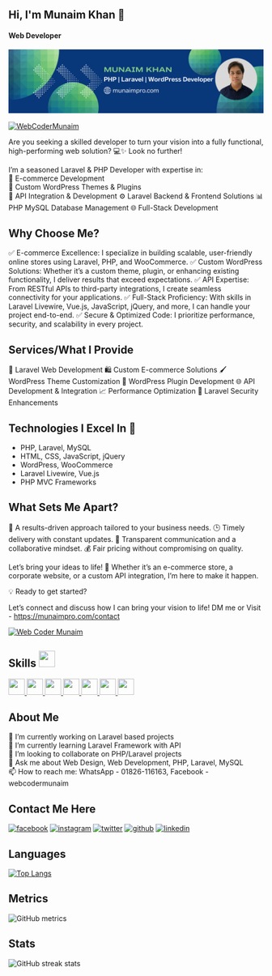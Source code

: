 ## Hi, I'm Munaim Khan 👋
#### Web Developer
[<img src='https://github.com/munaimpro/munaimpro/blob/main/MunaimPro_Linkedin_Banner.png?raw=true' alt='Munaim Khan'>](https://github.com/munaimpro/)

<p align="left"> <a href="https://facebook.com/WebCoderMunaim" target="blank"><img src="https://img.shields.io/facebook/follow/WebCoderMunaim?logo=facebook&style=for-the-badge" alt="WebCoderMunaim" /></a> </p>

Are you seeking a skilled developer to turn your vision into a fully functional, high-performing web solution? 💻✨ Look no further!

I’m a seasoned Laravel & PHP Developer with expertise in:
<br>🚀 E-commerce Development
<br>🎨 Custom WordPress Themes & Plugins
<br>🔗 API Integration & Development
⚙️ Laravel Backend & Frontend Solutions
📊 PHP MySQL Database Management
🌐 Full-Stack Development

Why Choose Me?
---------------------
✅ E-commerce Excellence: I specialize in building scalable, user-friendly online stores using Laravel, PHP, and WooCommerce.
✅ Custom WordPress Solutions: Whether it’s a custom theme, plugin, or enhancing existing functionality, I deliver results that exceed expectations.
✅ API Expertise: From RESTful APIs to third-party integrations, I create seamless connectivity for your applications.
✅ Full-Stack Proficiency: With skills in Laravel Livewire, Vue.js, JavaScript, jQuery, and more, I can handle your project end-to-end.
✅ Secure & Optimized Code: I prioritize performance, security, and scalability in every project.

Services/What I Provide
-----------------------------
🌟 Laravel Web Development
🛍️ Custom E-commerce Solutions
🖌️ WordPress Theme Customization
🔧 WordPress Plugin Development
🌐 API Development & Integration
📈 Performance Optimization
🔐 Laravel Security Enhancements

Technologies I Excel In 🌟
-------------------------------
- PHP, Laravel, MySQL
- HTML, CSS, JavaScript, jQuery
- WordPress, WooCommerce
- Laravel Livewire, Vue.js
- PHP MVC Frameworks

What Sets Me Apart?
-------------------------
🎯 A results-driven approach tailored to your business needs.
🕒 Timely delivery with constant updates.
🤝 Transparent communication and a collaborative mindset.
💰 Fair pricing without compromising on quality.

Let’s bring your ideas to life! 🚀 Whether it’s an e-commerce store, a corporate website, or a custom API integration, I’m here to make it happen.

💡 Ready to get started? 

Let’s connect and discuss how I can bring your vision to life! DM me or Visit - https://munaimpro.com/contact

<p align="left"> <a href="https://facebook.com/webcodermunaim" target="blank"><img src="https://img.shields.io/facebook/follow/webcodermunaim?logo=facebook&style=for-the-badge" alt="Web Coder Munaim" /></a> </p>

<h2> Skills <img src = "https://raw.githubusercontent.com/rahulbanerjee26/githubProfileReadmeGenerator/main/gifs/code.gif" width = 32px height=32px> </h2>
<a href= https://github.com/https://github.com/munaimpro?tab=repositories&q=&type=&language=html&sort= > <img width ='32px' height='32px' src ='https://raw.githubusercontent.com/rahulbanerjee26/githubAboutMeGenerator/main/icons/html.svg'> </a>
<a href= https://github.com/https://github.com/munaimpro?tab=repositories&q=&type=&language=css&sort= > <img width ='32px' height='32px' src ='https://raw.githubusercontent.com/rahulbanerjee26/githubAboutMeGenerator/main/icons/css.svg'> </a>
<a href= https://github.com/https://github.com/munaimpro?tab=repositories&q=&type=&language=bootstrap&sort= > <img width ='32px' height='32px' src ='https://raw.githubusercontent.com/rahulbanerjee26/githubAboutMeGenerator/main/icons/bootstrap.svg'> </a>
<a href= https://github.com/https://github.com/munaimpro?tab=repositories&q=&type=&language=javascript&sort= > <img width ='32px' height='32px' src ='https://raw.githubusercontent.com/rahulbanerjee26/githubAboutMeGenerator/main/icons/javascript.svg'> </a>
<a href= https://github.com/https://github.com/munaimpro?tab=repositories&q=&type=&language=php&sort= > <img width ='32px' height='32px' src ='https://raw.githubusercontent.com/rahulbanerjee26/githubAboutMeGenerator/main/icons/php.svg'> </a>
<a href= https://github.com/https://github.com/munaimpro?tab=repositories&q=&type=&language=laravel&sort= > <img width ='32px' height='32px' src ='https://raw.githubusercontent.com/rahulbanerjee26/githubAboutMeGenerator/main/icons/laravel.svg'> </a>
<a href= https://github.com/https://github.com/munaimpro?tab=repositories&q=&type=&language=mysql&sort= > <img width ='32px' height='32px' src ='https://raw.githubusercontent.com/rahulbanerjee26/githubAboutMeGenerator/main/icons/mysql.svg'> </a><br/>
<h2>About Me</h2>

 🔭 I’m currently working on Laravel based projects <br/>
 🌱 I’m currently learning Laravel Framework with API <br/>
 👯 I’m looking to collaborate on PHP/Laravel projects <br/>
 💬 Ask me about Web Design, Web Development, PHP, Laravel, MySQL <br/>
 📫 How to reach me: WhatsApp - 01826-116163, Facebook - webcodermunaim

## Contact Me Here
[<img src='https://camo.githubusercontent.com/2d1ffa69dd491ebeca01b2098cf8233dd09950ff5895abccd5b455ca442abc59/68747470733a2f2f696d672e736869656c64732e696f2f62616467652f46616365626f6f6b2d3138373746323f7374796c653d666f722d7468652d6261646765266c6f676f3d66616365626f6f6b266c6f676f436f6c6f723d7768697465' alt='facebook' height='40'>](https://www.facebook.com/webcodermunaim)  [<img src='https://camo.githubusercontent.com/b3d4671768bd0f9b6c8f410a25a96e0c5a4d135208d8910461e986f97e7985ab/68747470733a2f2f696d672e736869656c64732e696f2f62616467652f496e7374616772616d2d4534343035463f7374796c653d666f722d7468652d6261646765266c6f676f3d696e7374616772616d266c6f676f436f6c6f723d7768697465' alt='instagram' height='40'>](https://www.instagram.com/munaimpro/)  [<img src='https://camo.githubusercontent.com/5d03c86f6a75f7cbe80d135d9162fbf6dc46a31253cf30a8e9bb8279b4d574d3/68747470733a2f2f696d672e736869656c64732e696f2f62616467652f547769747465722d3144413146323f7374796c653d666f722d7468652d6261646765266c6f676f3d74776974746572266c6f676f436f6c6f723d7768697465' alt='twitter' height='40'>](https://twitter.com/munaimpro)  [<img src='https://camo.githubusercontent.com/bd2bd127c104ba5c98bb12c70801b075aee1f040009089510f69554300e7ff41/68747470733a2f2f696d672e736869656c64732e696f2f62616467652f4769742d4630353033323f7374796c653d666f722d7468652d6261646765266c6f676f3d676974266c6f676f436f6c6f723d7768697465' alt='github' height='40'>](https://github.com/munaimpro)  [<img src='https://camo.githubusercontent.com/a80d00f23720d0bc9f55481cfcd77ab79e141606829cf16ec43f8cacc7741e46/68747470733a2f2f696d672e736869656c64732e696f2f62616467652f4c696e6b6564496e2d3030373742353f7374796c653d666f722d7468652d6261646765266c6f676f3d6c696e6b6564696e266c6f676f436f6c6f723d7768697465' alt='linkedin' height='40'>](https://www.linkedin.com/in/munaimpro/)  

## Languages
[![Top Langs](https://github-readme-stats.vercel.app/api/top-langs/?username=munaimpro&langs_count=8)](https://github.com/anuraghazra/github-readme-stats) 

## Metrics
![GitHub metrics](https://metrics.lecoq.io/munaimpro)  

## Stats
![GitHub streak stats](https://streak-stats.demolab.com/?user=munaimpro)    
